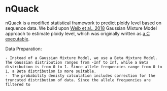 # nQuack

nQuack is a modified statistical framework to predict ploidy level based on sequence data. We build upon [Weib et al., 2018](https://doi.org/10.1186/s12859-018-2128-z) Gaussian Mixture Model approach to estimate ploidy level, which was originally written as [a C executable](https://github.com/clwgg/nQuire).

Data Preparation: 

    - Instead of a Gaussian Mixture Model, we use a Beta Mixture Model. The Gaussian distribution ranges from -Inf to Inf, while a Beta distribution is from 0 to 1. Since allele frequencies range from 0 to 1, a Beta distribution is more suitable. 
    -  The probability denisty calculation includes correction for the truncated distribution of data. Since the allele frequencies are filtered to 


